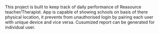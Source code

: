This project is built to keep track of daily performance of Reasource teacher/Therapist. App is capable of showing schools on basis of there physical location, it prevents from unauthorised login by pairing each user with unique device and vice versa. Cusumized report can be generated for individual user.
